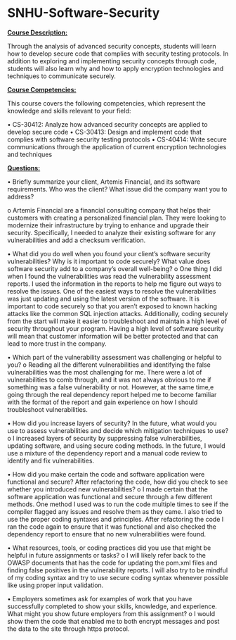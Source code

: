 # SNHU-Software-Security

<ins>**Course Description:**<ins>

Through the analysis of advanced security concepts, students will learn how to develop secure code that complies with security testing protocols. In addition to exploring and implementing security concepts through code, students will also learn why and how to apply encryption technologies and techniques to communicate securely.

<ins>**Course Competencies:**<ins>

This course covers the following competencies, which represent the knowledge and skills relevant to your field:

•	CS-30412: Analyze how advanced security concepts are applied to develop secure code
•	CS-30413: Design and implement code that complies with software security testing protocols
•	CS-40414: Write secure communications through the application of current encryption technologies and techniques

<ins>**Questions:**<ins>

•	Briefly summarize your client, Artemis Financial, and its software requirements. Who was the client? What issue did the company want you to address?

  o	Artemis Financial are a financial consulting company that helps their customers with creating a personalized financial plan. They were looking to modernize their infrastructure by trying to enhance and upgrade their security. Specifically, I needed to analyze their existing software for any vulnerabilities and add a checksum verification.

•	What did you do well when you found your client’s software security vulnerabilities? Why is it important to code securely? What value does software security add to a company’s overall well-being?
  o	One thing I did when I found the vulnerabilities was read the vulnerability assessment reports. I used the information in the reports to help me figure out ways to resolve the issues. One of the easiest ways to resolve the vulnerabilities was just updating and using the latest version of the software. It is important to code securely so that you aren’t exposed to known hacking attacks like the common SQL injection attacks. Additionally, coding securely from the start will make it easier to troubleshoot and maintain a high level of security throughout your program. Having a high level of software security will mean that customer information will be better protected and that can lead to more trust in the company.

•	Which part of the vulnerability assessment was challenging or helpful to you?
  o	Reading all the different vulnerabilities and identifying the false vulnerabilities was the most challenging for me. There were a lot of vulnerabilities to comb through, and it was not always obvious to me if something was a false vulnerability or not. However, at the same time,e going through the real dependency report helped me to become familiar with the format of the report and gain experience on how I should troubleshoot vulnerabilities.

•	How did you increase layers of security? In the future, what would you use to assess vulnerabilities and decide which mitigation techniques to use?
  o	I increased layers of security by suppressing false vulnerabilities, updating software, and using secure coding methods. In the future, I would use a mixture of the dependency report and a manual code review to identify and fix vulnerabilities. 

•	How did you make certain the code and software application were functional and secure? After refactoring the code, how did you check to see whether you introduced new vulnerabilities? 
  o	I made certain that the software application was functional and secure through a few different methods. One method I used was to run the code multiple times to see if the compiler flagged any issues and resolve them as they came. I also tried to use the proper coding syntaxes and principles. After refactoring the code I ran the code again to ensure that it was functional and also checked the dependency report to ensure that no new vulnerabilities were found.

•	What resources, tools, or coding practices did you use that might be helpful in future assignments or tasks?
  o	I will likely refer back to the OWASP documents that has the code for updating the pom.xml files and finding false positives in the vulnerability reports. I will also try to be mindful of my coding syntax and try to use secure coding syntax whenever possible like using proper input validation.

•	Employers sometimes ask for examples of work that you have successfully completed to show your skills, knowledge, and experience. What might you show future employers from this assignment?
  o	I would show them the code that enabled me to both encrypt messages and post the data to the site through https protocol.
